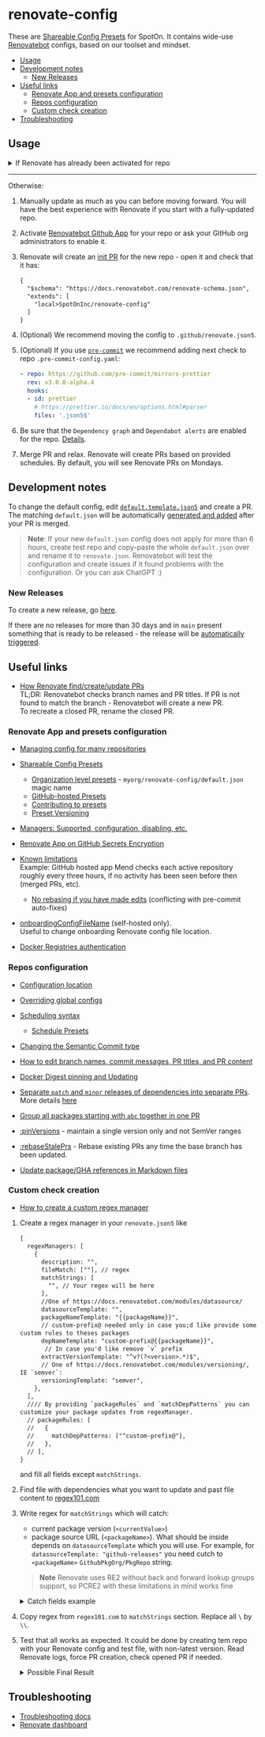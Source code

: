# renovate-config

These are [Shareable Config Presets](https://docs.renovatebot.com/config-presets/) for SpotOn. It contains wide-use [Renovatebot](https://github.com/renovatebot/renovate) configs, based on our toolset and mindset.

* [Usage](#usage)
* [Development notes](#development-notes)
  * [New Releases](#new-releases)
* [Useful links](#useful-links)
  * [Renovate App and presets configuration](#renovate-app-and-presets-configuration)
  * [Repos configuration](#repos-configuration)
  * [Custom check creation](#custom-check-creation)
* [Troubleshooting](#troubleshooting)

## Usage

<!-- markdownlint-disable no-inline-html -->
<details><summary>If Renovate has already been activated for repo</summary>

1. Check to see if you have a `renovate.json` already. It can be in any of these [possible locations](https://docs.renovatebot.com/getting-started/installing-onboarding/#configuration-location).
2. Change `renovate` config to:

    ```json5
    {
      "$schema": "https://docs.renovatebot.com/renovate-schema.json",
      "extends": [
        "local>SpotOnInc/renovate-config"
      ]
    }
    ```

After that, skip to step 3 below.

</details>

---

Otherwise:

1. Manually update as much as you can before moving forward. You will have the best experience with Renovate if you start with a fully-updated repo.
2. Activate [Renovatebot Github App](https://github.com/marketplace/renovate) for your repo or ask your GitHub org administrators to enable it.
3. Renovate will create an [init PR](https://docs.renovatebot.com/getting-started/installing-onboarding/#repository-onboarding) for the new repo - open it and check that it has:

    ```json5
    {
      "$schema": "https://docs.renovatebot.com/renovate-schema.json",
      "extends": [
        "local>SpotOnInc/renovate-config"
      ]
    }
    ```

4. (Optional) We recommend moving the config to `.github/renovate.json5`.
5. (Optional) If you use [`pre-commit`](https://pre-commit.com/) we recommend adding next check to repo `.pre-commit-config.yaml`:

    ```yaml
    - repo: https://github.com/pre-commit/mirrors-prettier
      rev: v3.0.0-alpha.4
      hooks:
      - id: prettier
        # https://prettier.io/docs/en/options.html#parser
        files: '.json5$'
    ```

6. Be sure that the `Dependency graph` and `Dependabot alerts` are enabled for the repo. [Details](https://docs.renovatebot.com/configuration-options/#vulnerabilityalerts).
7. Merge PR and relax. Renovate will create PRs based on provided schedules. By default, you will see Renovate PRs on Mondays.

## Development notes

To change the default config, edit [`default.template.json5`](default.template.json5) and create a PR. The matching `default.json` will be automatically [generated and added](.github/workflows/generate-renovate-config.yaml) after your PR is merged.

> **Note**: If your new `default.json` config does not apply for more than 6 hours, create test repo and copy-paste the whole `default.json` over and rename it to `renovate.json`. Renovatebot will test the configuration and create issues if it found problems with the configuration. Or you can ask ChatGPT :)

### New Releases

To create a new release, go [here](https://github.com/SpotOnInc/renovate-config/actions/workflows/release.yaml).

If there are no releases for more than 30 days and in `main` present something that is ready to be released - the release will be [automatically triggered](.github/workflows/trigger-release.yaml).

## Useful links

* [How Renovate find/create/update PRs](https://docs.renovatebot.com/key-concepts/pull-requests/)  
  TL;DR: Renovatebot checks branch names and PR titles. If PR is not found to match the branch - Renovatebot will create a new PR.  
  To recreate a closed PR, rename the closed PR.

### Renovate App and presets configuration

* [Managing config for many repositories](https://docs.renovatebot.com/key-concepts/presets/#managing-config-for-many-repositories)
* [Shareable Config Presets](https://docs.renovatebot.com/config-presets/#shareable-config-presets)
  * [Organization level presets](https://docs.renovatebot.com/config-presets/#organization-level-presets) -  `myorg/renovate-config/default.json` magic name
  * [GitHub-hosted Presets](https://docs.renovatebot.com/config-presets/#github-hosted-presets)
  * [Contributing to presets](https://docs.renovatebot.com/config-presets/#contributing-to-presets)
  * [Preset Versioning](https://docs.renovatebot.com/config-presets/#github)

* [Managers: Supported, configuration, disabling, etc.](https://docs.renovatebot.com/modules/manager/)

* [Renovate App on GitHub Secrets Encryption](https://docs.renovatebot.com/getting-started/private-packages/#mend-renovate-hosted-app-encryption)

* [Known limitations](https://docs.renovatebot.com/known-limitations/)  
  Example: GitHub hosted app Mend checks each active repository roughly every three hours, if no activity has been seen before then (merged PRs, etc).

  * [No rebasing if you have made edits](https://docs.renovatebot.com/updating-rebasing/#no-rebasing-if-you-have-made-edits) (conflicting with pre-commit auto-fixes)

* [onboardingConfigFileName](https://docs.renovatebot.com/self-hosted-configuration/#onboardingconfigfilename) (self-hosted only).  
  Useful to change onboarding Renovate config file location.

* [Docker Registries authentication](https://docs.renovatebot.com/docker/#registry-authentication)


### Repos configuration

* [Configuration location](https://docs.renovatebot.com/getting-started/installing-onboarding/#configuration-location)

* [Overriding global configs](https://docs.renovatebot.com/key-concepts/automerge/#overriding-global-automerge)

* [Scheduling syntax](https://docs.renovatebot.com/key-concepts/scheduling/#scheduling-syntax)
  * [Schedule Presets](https://docs.renovatebot.com/presets-schedule/)

* [Changing the Semantic Commit type](https://docs.renovatebot.com/semantic-commits/#changing-the-semantic-commit-type)
* [How to edit branch names, commit messages, PR titles, and PR content](https://docs.renovatebot.com/configuration-templates/)
* [Docker Digest pinning and Updating](https://docs.renovatebot.com/docker/#digest-pinning)
* [Separate `patch` and `minor` releases of dependencies into separate PRs](https://docs.renovatebot.com/presets-default/#separatepatchreleases).  
  More details [here](https://docs.renovatebot.com/faq/#separate-patch-releases-from-minor-releases)
* [Group all packages starting with `abc` together in one PR](https://docs.renovatebot.com/faq/#group-all-packages-starting-with-abc-together-in-one-pr)
* [:pinVersions](https://docs.renovatebot.com/presets-default/#pinversions) - maintain a single version only and not SemVer ranges
* [:rebaseStalePrs](https://docs.renovatebot.com/presets-default/#rebasestaleprs) - Rebase existing PRs any time the base branch has been updated.
* [Update package/GHA references in Markdown files](https://github.com/renovatebot/.github/blob/d9b3c1914f4bf9dbecc6456610ca89530260572f/default.json#L121-L140)

### Custom check creation

* [How to create a custom regex manager](https://www.cloudquery.io/how-to-guides/update-plugins-using-renovate)


1. Create a regex manager in your `renovate.json5` like

    ```json5
    {
      regexManagers: [
        {
          description: "",
          fileMatch: [""], // regex
          matchStrings: [
            "", // Your regex will be here
          ],
          //One of https://docs.renovatebot.com/modules/datasource/
          datasourceTemplate: "",
          packageNameTemplate: "{{packageName}}",
          // custom-prefix@ needed only in case you;d like provide some custom rules to theses packages
          depNameTemplate: "custom-prefix@{{packageName}}",
           // In case you'd like remove `v` prefix
          extractVersionTemplate: "^v?(?<version>.*)$",
          // One of https://docs.renovatebot.com/modules/versioning/, IE `semver`:
          versioningTemplate: "semver",
        },
      ],
      //// By providing `packageRules` and `matchDepPatterns` you can customize your package updates from regexManager.
      // packageRules: [
      //   {
      //     matchDepPatterns: ["^custom-prefix@"],
      //   },
      // ],
    }
    ```

    and fill all fields except `matchStrings`.

2. Find file with dependencies what you want to update and past file content to [regex101.com](https://regex101.com)

3. Write regex for `matchStrings` which will catch:
    * current package version (`<currentValue>`)
    * package source URL (`<packageName>`). What should be inside depends on `datasourceTemplate` which you will use.
    For example, for `datasourceTemplate: "github-releases"` you need cutch to `<packageName>` `GithubPkgOrg/PkgRepo` string.

    > **Note** Renovate uses RE2 without back and forward lookup groups support, so PCRE2 with these limitations in mind works fine

    <details><summary>Catch fields example</summary>

    ![Regex catch example](docs/regex-example.png)

    </details>

1. Copy regex from `regex101.com` to `matchStrings` section. Replace all `\` by `\\`.

2. Test that all works as expected. It could be done by creating tem repo with your Renovate config and test file, with non-latest version. Read Renovate logs, force PR creation, check opened PR if needed.

    <details><summary>Possible Final Result</summary>

    ```json5
    {
      // For https://atmos.tools/core-concepts/components/vendoring/#schema-componentyaml
      regexManagers: [
        {
          description: "Update Atmos Vendor Components",
          fileMatch: ["component.yaml$"],
          matchStrings: [
            "spec:(.|\\n)*?source:(.|\\n)*?uri:.*\\.[a-z]+\\/(?<packageName>.*)\\.git(.|\\n)*?version:[\\s]*(?<currentValue>.*)",
          ],
          datasourceTemplate: "github-releases",
          packageNameTemplate: "{{packageName}}",
          depNameTemplate: "atmos-vendor@{{packageName}}",
          extractVersionTemplate: "^v?(?<version>.*)$",
          versioningTemplate: "semver",
        },
      ],

      packageRules: [
        {
          matchDepPatterns: ["^atmos-vendor@"],
          extends: ["schedule:monthly"],
        },
      ],
    }
    ```

## Troubleshooting

* [Troubleshooting docs](https://docs.renovatebot.com/troubleshooting/)
* [Renovate dashboard](https://app.renovatebot.com/dashboard)
